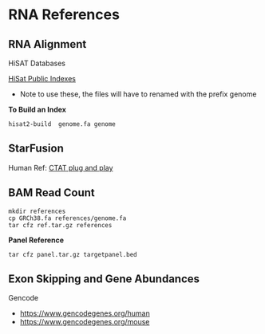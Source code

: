 # RNA References

## RNA Alignment
HiSAT Databases

[HiSat Public Indexes](http://daehwankimlab.github.io/hisat2/download/#h-sapiens)

* Note to use these, the files will have to renamed with the prefix genome

**To Build an Index**

```
hisat2-build  genome.fa genome
```

## StarFusion

Human Ref: [CTAT plug and play](https://github.com/FusionAnnotator/CTAT_HumanFusionLib/wiki)

## BAM Read Count

```
mkdir references
cp GRCh38.fa references/genome.fa
tar cfz ref.tar.gz references
```
**Panel Reference**
```
tar cfz panel.tar.gz targetpanel.bed
```

## Exon Skipping and Gene Abundances

Gencode
  - https://www.gencodegenes.org/human
  - https://www.gencodegenes.org/mouse

